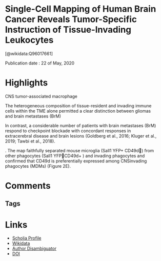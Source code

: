 
Single-Cell Mapping of Human Brain Cancer Reveals Tumor-Specific Instruction of Tissue-Invading Leukocytes
==========================================================================================================
  
  [@wikidata:Q96017661]  
  
Publication date : 22 of May, 2020  

# Highlights
CNS tumor-associated macrophage

The heterogeneous composition of tissue-resident and invading immune cells within the TME alone
permitted a clear distinction between gliomas and brain metastases (BrM)

In contrast, a considerable number of patients with brain metastases (BrM) respond
to checkpoint blockade with concordant responses in extracerebral disease and brain lesions (Goldberg et al., 2016; Kluger
et al., 2019; Tawbi et al., 2018).

. The map faithfully separated mouse microglia (Sall1 YFP+
CD49d) from other
phagocytes (Sall1 YFPCD49d+
) and invading phagocytes and
confirmed that CD49d is preferentially expressed among CNSinvading phagocytes (MDMs) (Figure 2E).
# Comments

## Tags

# Links
  
 * [Scholia Profile](https://scholia.toolforge.org/work/Q96017661)  
 * [Wikidata](https://www.wikidata.org/wiki/Q96017661)  
 * [Author Disambiguator](https://author-disambiguator.toolforge.org/work_item_oauth.php?id=Q96017661&batch_id=&match=1&author_list_id=&doit=Get+author+links+for+work)  
 * [DOI](https://doi.org/10.1016/J.CELL.2020.04.055)  
